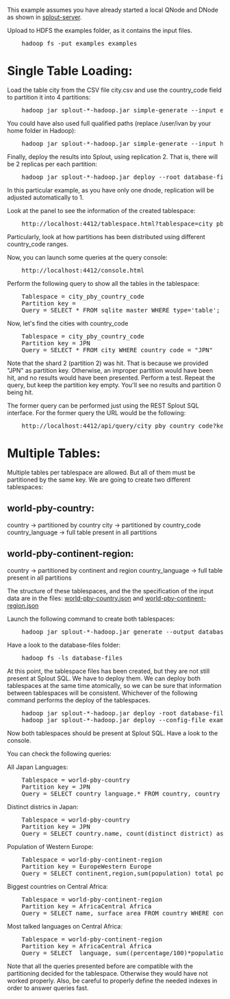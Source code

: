 This example assumes you have already started a local QNode and DNode as shown in [splout-server](https://github.com/datasalt/splout-db/tree/master/splout-server). 

Upload to HDFS the examples folder, as it contains the input files. 

<pre>
	hadoop fs -put examples examples
</pre>

Single Table Loading:
=====================

Load the table city from the CSV file city.csv and use the country_code field to partition it into 4 partitions:  

<pre>
	hadoop jar splout-*-hadoop.jar simple-generate --input examples/world/city.csv --output database-files --tablespace city_pby_country_code --table city --separator , --escape \\ --quotes \"\"\" --nullstring \\N --schema "id:int,name:string,country_code:string,district:string,population:int" --partitionby country_code --partitions 4
</pre>

You could have also used full qualified paths (replace /user/ivan by your home folder in Hadoop):

<pre>
	hadoop jar splout-*-hadoop.jar simple-generate --input hdfs:///user/ivan/examples/world/city.csv --output hdfs:///user/ivan/database-files --tablespace city_pby_country_code --table city --separator , --escape \\ --quotes \"\"\" --nullstring \\N --schema "id:int,name:string,country_code:string,district:string,population:int" --partitionby country_code --partitions 4
</pre>

Finally, deploy the results into Splout, using replication 2. That is, there will be 2 replicas per each partition:

<pre>
	hadoop jar splout-*-hadoop.jar deploy --root database-files --tablespaces city_pby_country_code --replication 2 --qnode http://localhost:4412
</pre>

In this particular example, as you have only one dnode, replication will be adjusted automatically to 1. 

Look at the panel to see the information of the created tablespace:

<pre>
	http://localhost:4412/tablespace.html?tablespace=city_pby_country_code
</pre>

Particularly, look at how partitions has been distributed using different country_code ranges. 

Now, you can launch some queries at the query console:

<pre>
	http://localhost:4412/console.html
</pre>

Perform the following query to show all the tables in the tablespace:

<pre>
	Tablespace = city_pby_country_code
	Partition key = 
	Query = SELECT * FROM sqlite_master WHERE type='table';
</pre>

Now, let's find the cities  with country_code 

<pre>
	Tablespace = city_pby_country_code
	Partition key = JPN 
	Query = SELECT * FROM city WHERE country_code = "JPN"
</pre>

Note that the shard 2 (partition 2) was hit. That is because we provided "JPN" as partition key. Otherwise, an improper partition would have been hit, and no results would have been presented. Perform a test. Repeat the query, but keep the partition key empty. You'll see no results and partition 0 being hit.

The former query can be performed just using the REST Splout SQL interface. For the former query the URL would be the following:

<pre>
	http://localhost:4412/api/query/city_pby_country_code?key=JPN&sql=SELECT%20*%20FROM%20city%20WHERE%20country_code%20%3D%20%22JPN%22
</pre>

Multiple Tables:
===============

Multiple tables per tablespace are allowed. But all of them must be partitioned by the same key. 
We are going to create two different tablespaces:

world-pby-country:
------------------
country -> partitioned by country
city -> partitioned by country_code
country_language -> full table present in all partitions

world-pby-continent-region:
------------------------
country -> partitioned by continent and region
country_language -> full table present in all partitions

The structure of these tablespaces, and the the specification of the input data are in the files: [world-pby-country.json](https://raw.github.com/datasalt/splout-db/master/splout-hadoop/examples/world/world-pby-country.json) and [world-pby-continent-region.json](https://raw.github.com/datasalt/splout-db/master/splout-hadoop/examples/world/world-pby-continent-region.json)

Launch the following command to create both tablespaces:

<pre>
	hadoop jar splout-*-hadoop.jar generate --output database-files --tablespacefile examples/world/world-pby-country.json --tablespacefile examples/world/world-pby-continent-region.json
</pre>

Have a look to the database-files folder:

<pre>
	hadoop fs -ls database-files
</pre>

At this point, the tablespace files has been created, but they are not still present at Splout SQL. We have to deploy them. We can deploy both tablespaces at the same time atomically, so we can be sure that information between tablespaces will be consistent. Whichever of the following command performs the deploy of the tablespaces. 

<pre>
	hadoop jar splout-*-hadoop.jar deploy -root database-files -ts world-pby-continent-region -ts world-pby-country -r 2 -q http://localhost:4412
	hadoop jar splout-*-hadoop.jar deploy --config-file examples/world/deployment.json --qnode http://localhost:4412
</pre>

Now both tablespaces should be present at Splout SQL. Have a look to the console. 

You can check the following queries:

All Japan Languages:

<pre>
	Tablespace = world-pby-country
	Partition key = JPN 
	Query = SELECT country_language.* FROM country, country_language WHERE country.code = country_language.country_code AND country.code = "JPN"
</pre>

Distinct districs in Japan:

<pre>
	Tablespace = world-pby-country
	Partition key = JPN 
	Query = SELECT country.name, count(distinct district) as num_districts FROM country, city WHERE country.code = "JPN" and country.code = city.country_code;
</pre>

Population of Western Europe:

<pre>
	Tablespace = world-pby-continent-region
	Partition key = EuropeWestern Europe 
	Query = SELECT continent,region,sum(population) total_population FROM country WHERE continent = "Europe" AND region = "Western Europe";
</pre>

Biggest countries on Central Africa:

<pre>
	Tablespace = world-pby-continent-region
	Partition key = AfricaCentral Africa
	Query = SELECT name, surface_area FROM country WHERE continent = "Africa" AND region = "Central Africa" ORDER BY surface_area DESC;
</pre>

Most talked languages on Central Africa:

<pre>
	Tablespace = world-pby-continent-region
	Partition key = AfricaCentral Africa
	Query = SELECT  language, sum((percentage/100)*population) as people FROM country, country_language WHERE country.code = country_language.country_code AND continent = "Africa" AND region = "Central Africa" GROUP BY language ORDER BY people DESC;
</pre>

Note that all the queries presented before are compatible with the partitioning decided for the tablespace. Otherwise they would have not worked properly. Also, be careful to properly define the needed indexes in order to answer queries fast.
